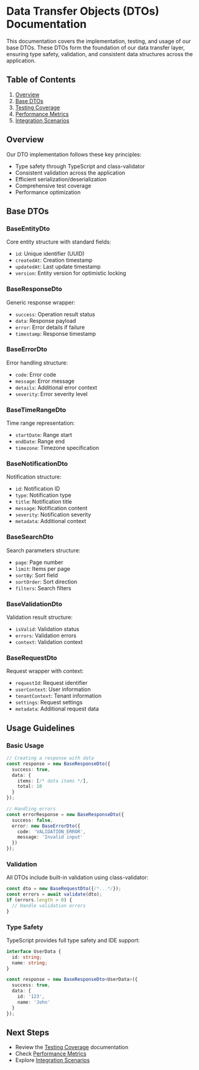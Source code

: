 # Data Transfer Objects (DTOs) Documentation

This documentation covers the implementation, testing, and usage of our base DTOs. These DTOs form the foundation of our data transfer layer, ensuring type safety, validation, and consistent data structures across the application.

## Table of Contents
1. [Overview](#overview)
2. [Base DTOs](#base-dtos)
3. [Testing Coverage](./testing.md)
4. [Performance Metrics](./performance.md)
5. [Integration Scenarios](./integration.md)

## Overview

Our DTO implementation follows these key principles:
- Type safety through TypeScript and class-validator
- Consistent validation across the application
- Efficient serialization/deserialization
- Comprehensive test coverage
- Performance optimization

## Base DTOs

### BaseEntityDto
Core entity structure with standard fields:
- `id`: Unique identifier (UUID)
- `createdAt`: Creation timestamp
- `updatedAt`: Last update timestamp
- `version`: Entity version for optimistic locking

### BaseResponseDto
Generic response wrapper:
- `success`: Operation result status
- `data`: Response payload
- `error`: Error details if failure
- `timestamp`: Response timestamp

### BaseErrorDto
Error handling structure:
- `code`: Error code
- `message`: Error message
- `details`: Additional error context
- `severity`: Error severity level

### BaseTimeRangeDto
Time range representation:
- `startDate`: Range start
- `endDate`: Range end
- `timezone`: Timezone specification

### BaseNotificationDto
Notification structure:
- `id`: Notification ID
- `type`: Notification type
- `title`: Notification title
- `message`: Notification content
- `severity`: Notification severity
- `metadata`: Additional context

### BaseSearchDto
Search parameters structure:
- `page`: Page number
- `limit`: Items per page
- `sortBy`: Sort field
- `sortOrder`: Sort direction
- `filters`: Search filters

### BaseValidationDto
Validation result structure:
- `isValid`: Validation status
- `errors`: Validation errors
- `context`: Validation context

### BaseRequestDto
Request wrapper with context:
- `requestId`: Request identifier
- `userContext`: User information
- `tenantContext`: Tenant information
- `settings`: Request settings
- `metadata`: Additional request data

## Usage Guidelines

### Basic Usage
```typescript
// Creating a response with data
const response = new BaseResponseDto({
  success: true,
  data: {
    items: [/* data items */],
    total: 10
  }
});

// Handling errors
const errorResponse = new BaseResponseDto({
  success: false,
  error: new BaseErrorDto({
    code: 'VALIDATION_ERROR',
    message: 'Invalid input'
  })
});
```

### Validation
All DTOs include built-in validation using class-validator:
```typescript
const dto = new BaseRequestDto({/*...*/});
const errors = await validate(dto);
if (errors.length > 0) {
  // Handle validation errors
}
```

### Type Safety
TypeScript provides full type safety and IDE support:
```typescript
interface UserData {
  id: string;
  name: string;
}

const response = new BaseResponseDto<UserData>({
  success: true,
  data: {
    id: '123',
    name: 'John'
  }
});
```

## Next Steps
- Review the [Testing Coverage](./testing.md) documentation
- Check [Performance Metrics](./performance.md)
- Explore [Integration Scenarios](./integration.md)
